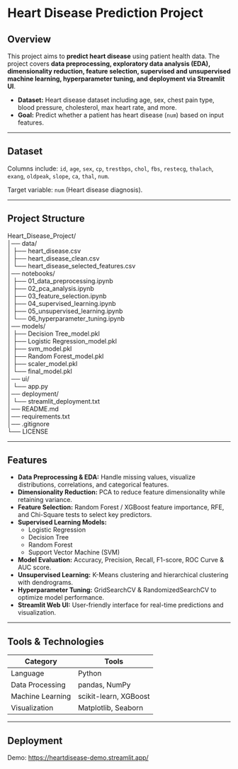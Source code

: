# Heart Disease Prediction Project

## Overview
This project aims to **predict heart disease** using patient health data. The project covers **data preprocessing, exploratory data analysis (EDA), dimensionality reduction, feature selection, supervised and unsupervised machine learning, hyperparameter tuning, and deployment via Streamlit UI**.

- **Dataset:** Heart disease dataset including age, sex, chest pain type, blood pressure, cholesterol, max heart rate, and more.
- **Goal:** Predict whether a patient has heart disease (`num`) based on input features.

---

## Dataset

Columns include:
`id`, `age`, `sex`, `cp`, `trestbps`, `chol`, `fbs`, `restecg`, `thalach`, `exang`, `oldpeak`, `slope`, `ca`, `thal`, `num`.

Target variable: `num` (Heart disease diagnosis).

---

## Project Structure

Heart_Disease_Project/  
│── data/  
│ ├── heart_disease.csv  
│ ├── heart_disease_clean.csv   
│ └── heart_disease_selected_features.csv   
│── notebooks/  
│ ├── 01_data_preprocessing.ipynb  
│ ├── 02_pca_analysis.ipynb  
│ ├── 03_feature_selection.ipynb  
│ ├── 04_supervised_learning.ipynb  
│ ├── 05_unsupervised_learning.ipynb  
│ └── 06_hyperparameter_tuning.ipynb  
│── models/  
│ ├── Decision Tree_model.pkl  
│ ├── Logistic Regression_model.pkl  
│ ├── svm_model.pkl   
│ ├── Random Forest_model.pkl    
│ ├── scaler_model.pkl  
│ └── final_model.pkl  
│── ui/  
│ └── app.py   
│── deployment/  
│ └── streamlit_deployment.txt   
│── README.md  
│── requirements.txt  
│── .gitignore  
└── LICENSE  

---

## Features

- **Data Preprocessing & EDA:** Handle missing values, visualize distributions, correlations, and categorical features.
- **Dimensionality Reduction:** PCA to reduce feature dimensionality while retaining variance.
- **Feature Selection:** Random Forest / XGBoost feature importance, RFE, and Chi-Square tests to select key predictors.
- **Supervised Learning Models:**
  - Logistic Regression  
  - Decision Tree  
  - Random Forest  
  - Support Vector Machine (SVM)  
- **Model Evaluation:** Accuracy, Precision, Recall, F1-score, ROC Curve & AUC score.
- **Unsupervised Learning:** K-Means clustering and hierarchical clustering with dendrograms.
- **Hyperparameter Tuning:** GridSearchCV & RandomizedSearchCV to optimize model performance.
- **Streamlit Web UI:** User-friendly interface for real-time predictions and visualization.

---

## Tools & Technologies

| Category         | Tools                         |
| ---------------- | ----------------------------- |
| Language         | Python                        |
| Data Processing  | pandas, NumPy                 |
| Machine Learning | scikit-learn, XGBoost         |
| Visualization    | Matplotlib, Seaborn           |

---

## Deployment
Demo: https://heartdisease-demo.streamlit.app/

